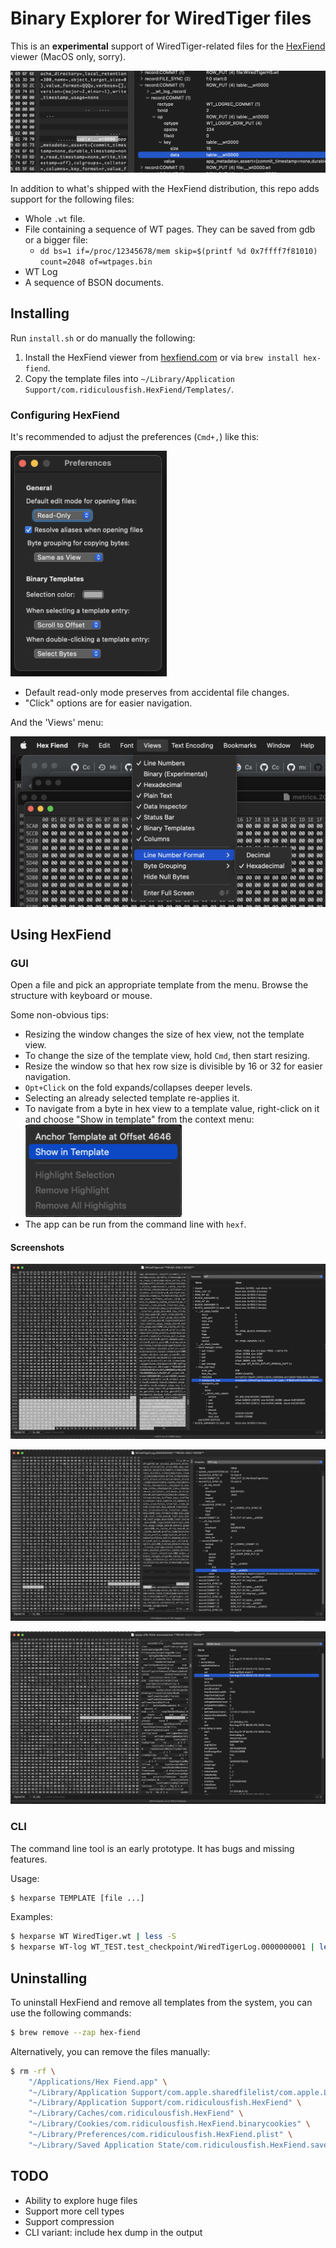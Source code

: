 # Binary Explorer for WiredTiger files

This is an **experimental** support of WiredTiger-related files for the [HexFiend](https://hexfiend.com/)
viewer (MacOS only, sorry).

![Screenshot](img/screenshot-small.png)

In addition to what's shipped with the HexFiend distribution,
this repo adds support for the following files:

* Whole `.wt` file.
* File containing a sequence of WT pages. They can be saved from gdb or a bigger file:
  * `dd bs=1 if=/proc/12345678/mem skip=$(printf %d 0x7ffff7f81010) count=2048 of=wtpages.bin`
* WT Log
* A sequence of BSON documents.

## Installing

Run `install.sh` or do manually the following:

1. Install the HexFiend viewer from [hexfiend.com](https://hexfiend.com/) or via `brew install hex-fiend`.
2. Copy the template files into `~/Library/Application Support/com.ridiculousfish.HexFiend/Templates/`.

### Configuring HexFiend

It's recommended to adjust the preferences (`Cmd+,`) like this:

<img alt="Preferences" src="img/prefs.png" width=250>

* Default read-only mode preserves from accidental file changes.
* "Click" options are for easier navigation.

And the 'Views' menu:

<img alt="Views menu" src="img/prefs-view.png" width=600>

## Using HexFiend

### GUI

Open a file and pick an appropriate template from the menu.
Browse the structure with keyboard or mouse.

Some non-obvious tips:

* Resizing the window changes the size of hex view, not the template view.
* To change the size of the template view, hold `Cmd`, then start resizing.
* Resize the window so that hex row size is divisible by 16 or 32 for easier navigation.
* `Opt+Click` on the fold expands/collapses deeper levels.
* Selecting an already selected template re-applies it.
* To navigate from a byte in hex view to a template value, right-click on it and choose
  "Show in template" from the context menu: \
  <img alt="Context menu" src="img/show-in-template.png" width=250>
* The app can be run from the command line with `hexf`.

#### Screenshots

![WT](img/wt.png)

![Log](img/log.png)

![BSON](img/bson.png)

### CLI

The command line tool is an early prototype. It has bugs and missing features.

Usage:

```bash
$ hexparse TEMPLATE [file ...]
```

Examples:

```bash
$ hexparse WT WiredTiger.wt | less -S
$ hexparse WT-log WT_TEST.test_checkpoint/WiredTigerLog.0000000001 | less -S
```

## Uninstalling

To uninstall HexFiend and remove all templates from the system, you can use the following commands:

```bash
$ brew remove --zap hex-fiend
```

Alternatively, you can remove the files manually:

```bash
$ rm -rf \
    "/Applications/Hex Fiend.app" \
    "~/Library/Application Support/com.apple.sharedfilelist/com.apple.LSSharedFileList.ApplicationRecentDocuments/com.ridiculousfish.hexfiend.sfl2" \
    "~/Library/Application Support/com.ridiculousfish.HexFiend" \
    "~/Library/Caches/com.ridiculousfish.HexFiend" \
    "~/Library/Cookies/com.ridiculousfish.HexFiend.binarycookies" \
    "~/Library/Preferences/com.ridiculousfish.HexFiend.plist" \
    "~/Library/Saved Application State/com.ridiculousfish.HexFiend.savedState"
```

## TODO

* Ability to explore huge files
* Support more cell types
* Support compression
* CLI variant: include hex dump in the output

